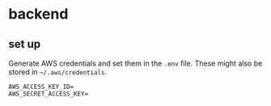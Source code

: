# backend

## set up

Generate AWS credentials and set them in the `.env` file. These might also be
stored in `~/.aws/credentials`.

```text
AWS_ACCESS_KEY_ID=
AWS_SECRET_ACCESS_KEY=
```
